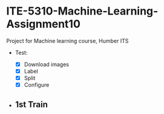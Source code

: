 # ITE-5310-Machine-Learning-Assignment10
Project for Machine learning course, Humber ITS

- Test:

  - [x] Download images
  - [x] Label
  - [x] Split
  - [x] Configure

- 1st Train
  - 